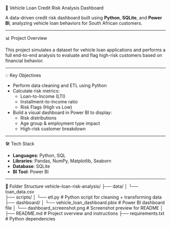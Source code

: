 🚗 Vehicle Loan Credit Risk Analysis Dashboard

A data-driven credit risk dashboard built using **Python**, **SQLite**, and **Power BI**, analyzing vehicle loan behaviors for South African customers.

---

📊 Project Overview

This project simulates a dataset for vehicle loan applications and performs a full end-to-end analysis to evaluate and flag high-risk customers based on financial behavior.

---

💡 Key Objectives

- Perform data cleaning and ETL using Python
- Calculate risk metrics:
  - Loan-to-Income (LTI)
  - Installment-to-Income ratio
  - Risk Flags (High vs Low)
- Build a visual dashboard in Power BI to display:
  - Risk distributions
  - Age group & employment type impact
  - High-risk customer breakdown

---

🛠️ Tech Stack

- **Languages**: Python, SQL
- **Libraries**: Pandas, NumPy, Matplotlib, Seaborn
- **Database**: SQLite
- **BI Tool**: Power BI

---

📁 Folder Structure
vehicle-loan-risk-analysis/
├── data/
│   └── loan_data.csv                
├── scripts/
│   └── etl.py                       # Python script for cleaning + transforming data
├── dashboard/
│   └── vehicle_loan_dashboard.pbix  # Power BI dashboard file
│   └── dashboard_screenshot.png     # Screenshot preview for README
│
├── README.md                        # Project overview and instructions
├── requirements.txt                 # Python dependencies


